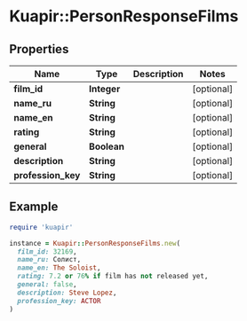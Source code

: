 # Kuapir::PersonResponseFilms

## Properties

| Name | Type | Description | Notes |
| ---- | ---- | ----------- | ----- |
| **film_id** | **Integer** |  | [optional] |
| **name_ru** | **String** |  | [optional] |
| **name_en** | **String** |  | [optional] |
| **rating** | **String** |  | [optional] |
| **general** | **Boolean** |  | [optional] |
| **description** | **String** |  | [optional] |
| **profession_key** | **String** |  | [optional] |

## Example

```ruby
require 'kuapir'

instance = Kuapir::PersonResponseFilms.new(
  film_id: 32169,
  name_ru: Солист,
  name_en: The Soloist,
  rating: 7.2 or 76% if film has not released yet,
  general: false,
  description: Steve Lopez,
  profession_key: ACTOR
)
```

